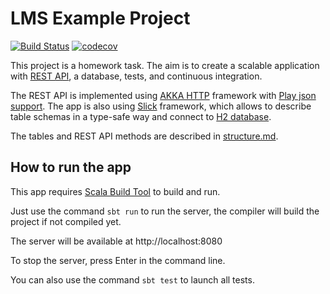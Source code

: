 # LMS Example Project

[![Build Status](https://travis-ci.com/diht2016/LMS-project.svg?branch=main)](https://travis-ci.com/diht2016/LMS-project)
[![codecov](https://codecov.io/gh/diht2016/LMS-project/branch/main/graph/badge.svg)](https://codecov.io/gh/diht2016/LMS-project)

This project is a homework task. The aim is to create a scalable application with [REST API](https://restfulapi.net/), a database, tests, and continuous integration.

The REST API is implemented using [AKKA HTTP](https://doc.akka.io/docs/akka-http/current/index.html) framework with [Play json support](https://github.com/playframework/play-json). The app is also using [Slick](https://scala-slick.org/) framework, which allows to describe table schemas in a type-safe way and connect to [H2 database](https://www.h2database.com/).

The tables and REST API methods are described in [structure.md](structure.md).

## How to run the app

This app requires [Scala Build Tool](https://www.scala-sbt.org/) to build and run.

Just use the command `sbt run` to run the server, the compiler will build the project if not compiled yet.

The server will be available at http://localhost:8080

To stop the server, press Enter in the command line.

You can also use the command `sbt test` to launch all tests.
